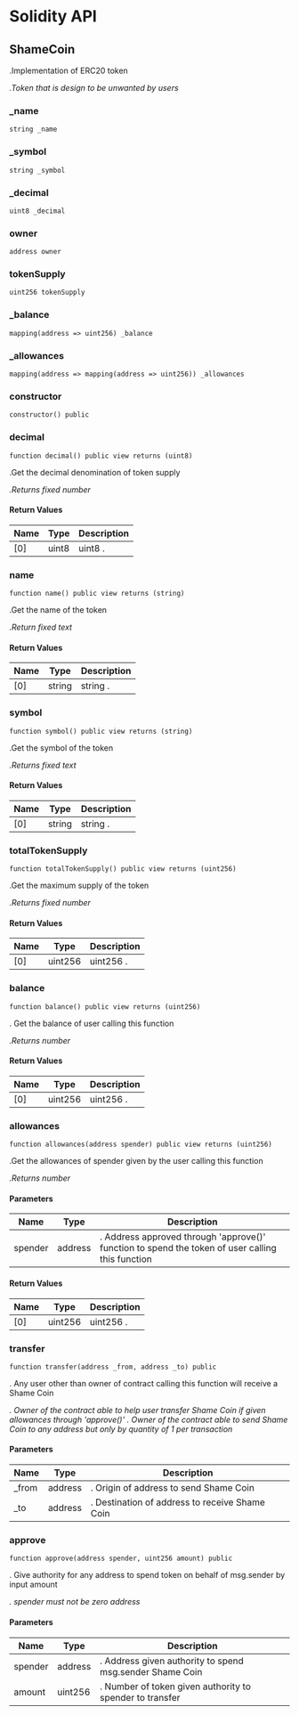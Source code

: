 # Solidity API

## ShameCoin

.Implementation of ERC20 token

_.Token that is design to be unwanted by users_

### _name

```solidity
string _name
```

### _symbol

```solidity
string _symbol
```

### _decimal

```solidity
uint8 _decimal
```

### owner

```solidity
address owner
```

### tokenSupply

```solidity
uint256 tokenSupply
```

### _balance

```solidity
mapping(address => uint256) _balance
```

### _allowances

```solidity
mapping(address => mapping(address => uint256)) _allowances
```

### constructor

```solidity
constructor() public
```

### decimal

```solidity
function decimal() public view returns (uint8)
```

.Get the decimal denomination of token supply

_.Returns fixed number_

#### Return Values

| Name | Type | Description |
| ---- | ---- | ----------- |
| [0] | uint8 | uint8  . |

### name

```solidity
function name() public view returns (string)
```

.Get the name of the token

_.Return fixed text_

#### Return Values

| Name | Type | Description |
| ---- | ---- | ----------- |
| [0] | string | string  . |

### symbol

```solidity
function symbol() public view returns (string)
```

.Get the symbol of the token

_.Returns fixed text_

#### Return Values

| Name | Type | Description |
| ---- | ---- | ----------- |
| [0] | string | string  . |

### totalTokenSupply

```solidity
function totalTokenSupply() public view returns (uint256)
```

.Get the maximum supply of the token

_.Returns fixed number_

#### Return Values

| Name | Type | Description |
| ---- | ---- | ----------- |
| [0] | uint256 | uint256  . |

### balance

```solidity
function balance() public view returns (uint256)
```

. Get the balance of user calling this function

_.Returns number_

#### Return Values

| Name | Type | Description |
| ---- | ---- | ----------- |
| [0] | uint256 | uint256  . |

### allowances

```solidity
function allowances(address spender) public view returns (uint256)
```

.Get the allowances of spender given by the user calling this function

_.Returns number_

#### Parameters

| Name | Type | Description |
| ---- | ---- | ----------- |
| spender | address | . Address approved through 'approve()' function to spend the token of user calling this function |

#### Return Values

| Name | Type | Description |
| ---- | ---- | ----------- |
| [0] | uint256 | uint256  . |

### transfer

```solidity
function transfer(address _from, address _to) public
```

. Any user other than owner of contract calling this function will receive a Shame Coin

_. Owner of the contract able to help user transfer Shame Coin if given allowances through 'approve()'
    . Owner of the contract able to send Shame Coin to any address but only by quantity of 1 per transaction_

#### Parameters

| Name | Type | Description |
| ---- | ---- | ----------- |
| _from | address | . Origin of address to send Shame Coin |
| _to | address | . Destination of address to receive Shame Coin |

### approve

```solidity
function approve(address spender, uint256 amount) public
```

. Give authority for any address to spend token on behalf of msg.sender by input amount

_. spender must not be zero address_

#### Parameters

| Name | Type | Description |
| ---- | ---- | ----------- |
| spender | address | . Address given authority to spend msg.sender Shame Coin |
| amount | uint256 | . Number of token given authority to spender to transfer |

